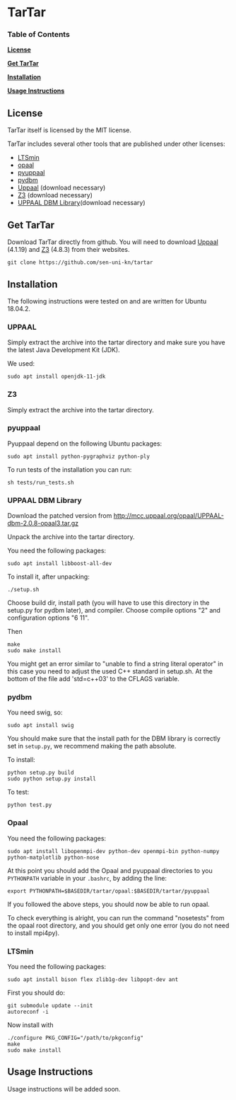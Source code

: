 ﻿

# TarTar

### Table of Contents
**[License](#license)**

**[Get TarTar](#get-tartar)**

**[Installation](#installation)**

**[Usage Instructions](#usage-instructions)**

## License
TarTar itself is licensed by the MIT license.
 
 TarTar includes several other tools that are published under other licenses:
 - [LTSmin](https://ltsmin.utwente.nl/)
 - [opaal](http://opaal-modelchecker.com/opaal-ltsmin/)
 - [pyuppaal](https://launchpad.net/pyuppaal)
 - [pydbm](http://people.cs.aau.dk/~adavid/UDBM/)
 - [Uppaal](http://www.uppaal.org/) (download necessary)
 - [Z3](https://github.com/Z3Prover/z3) (download necessary)
 - [UPPAAL DBM Library](http://people.cs.aau.dk/~adavid/UDBM/)(download necessary)

## Get TarTar
Download TarTar directly from github. You will need to download [Uppaal](http://www.uppaal.org/) (4.1.19) and [Z3](https://github.com/Z3Prover/z3/releases/tag/z3-4.8.3) (4.8.3) from their websites.
```
git clone https://github.com/sen-uni-kn/tartar
```

## Installation
The following instructions were tested on and are written for Ubuntu 18.04.2. 
### UPPAAL
Simply extract the archive into the tartar directory and make sure you have the latest Java Development Kit (JDK).

We used:
```
sudo apt install openjdk-11-jdk
```
### Z3
Simply extract the archive into the tartar directory.
### pyuppaal
Pyuppaal depend on the following Ubuntu packages:
```
sudo apt install python-pygraphviz python-ply
```
To run tests of the installation you can run:
```
sh tests/run_tests.sh
```
### UPPAAL DBM Library
Download the patched version from http://mcc.uppaal.org/opaal/UPPAAL-dbm-2.0.8-opaal3.tar.gz

Unpack the archive into the tartar directory.

You need the following packages:
```
sudo apt install libboost-all-dev
```
To install it, after unpacking:
```
./setup.sh
```
Choose build dir, install path (you will have to use this directory in the setup.py for pydbm later), and compiler.
Choose compile options "2" and configuration options "6 11".

Then
```
make
sudo make install
```
You might get an error similar to "unable to find a string literal operator" in this case you need to adjust the used C++ standard in setup.sh. At the bottom of the file add 'std=c++03' to the CFLAGS variable.

### pydbm
You need swig, so:
```
sudo apt install swig
```
You should make sure that the install path for the DBM library is correctly set in `setup.py`, we recommend making the path absolute.

To install:
```
python setup.py build
sudo python setup.py install
```
To test:
```
python test.py
```
### Opaal
You need the following packages:
```
sudo apt install libopenmpi-dev python-dev openmpi-bin python-numpy python-matplotlib python-nose
```
At this point you should add the Opaal and pyuppaal directories to you `PYTHONPATH` variable in your `.bashrc`, by adding the line:
```
export PYTHONPATH=$BASEDIR/tartar/opaal:$BASEDIR/tartar/pyuppaal
```

If you followed the above steps, you should now be able to run opaal.

To check everything is alright, you can run the command "nosetests" from the opaal root directory, and you should get only one error (you do not need to install mpi4py).

### LTSmin
You need the following packages:
```
sudo apt install bison flex zlib1g-dev libpopt-dev ant
```
First you should do:
```
git submodule update --init
autoreconf -i
```
Now install with
```
./configure PKG_CONFIG="/path/to/pkgconfig"
make
sudo make install
```

## Usage Instructions
Usage instructions will be added soon.
